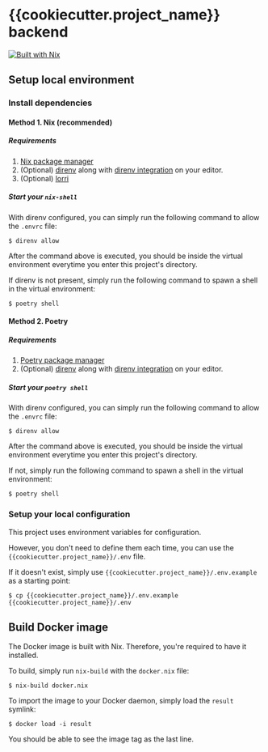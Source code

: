# {{cookiecutter.project_name}} backend

[![Built with Nix](https://builtwithnix.org/badge.svg)](https://builtwithnix.org)

## Setup local environment

### Install dependencies

#### Method 1. Nix (recommended)

##### Requirements

1. [Nix package manager][nix install]
2. (Optional) [direnv][direnv install] along with [direnv integration]
   on your editor.
3. (Optional) [lorri][lorri install]

[nix install]: https://nixos.org/download.html#nix-quick-install
[lorri install]: https://github.com/nix-community/lorri#setup-on-nixos-or-with-home-manager-on-linux

##### Start your `nix-shell`

With direnv configured, you can simply run the following command to
allow the `.envrc` file:

```console
$ direnv allow
```

After the command above is executed, you should be inside the virtual
environment everytime you enter this project's directory.

If direnv is not present, simply run the following command to spawn a
shell in the virtual environment:

```console
$ poetry shell
```

#### Method 2. Poetry

##### Requirements

1. [Poetry package manager][poetry install]
2. (Optional) [direnv][direnv install] along with [direnv integration]
   on your editor.

[poetry install]: https://python-poetry.org/docs/#installation

##### Start your `poetry shell`

With direnv configured, you can simply run the following command to
allow the `.envrc` file:

```console
$ direnv allow
```

After the command above is executed, you should be inside the virtual
environment everytime you enter this project's directory.

If not, simply run the following command to spawn a shell in the
virtual environment:

```console
$ poetry shell
```

### Setup your local configuration

This project uses environment variables for configuration.

However, you don't need to define them each time, you can use the
`{{cookiecutter.project_name}}/.env` file.

If it doesn't exist, simply use
`{{cookiecutter.project_name}}/.env.example` as
a starting point:

```console
$ cp {{cookiecutter.project_name}}/.env.example {{cookiecutter.project_name}}/.env
```

[direnv install]: https://direnv.net/docs/installation.html
[direnv integration]: https://github.com/direnv/direnv/wiki#editor-integration

## Build Docker image

The Docker image is built with Nix. Therefore, you're required to have
it installed.

To build, simply run `nix-build` with the `docker.nix` file:

```console
$ nix-build docker.nix
```

To import the image to your Docker daemon, simply load the `result`
symlink:

```console
$ docker load -i result
```

You should be able to see the image tag as the last line.
